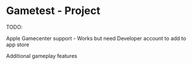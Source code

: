 # Gametest - Project

TODO:

Apple Gamecenter support - Works but need Developer account to add to app store

Additional gameplay features
